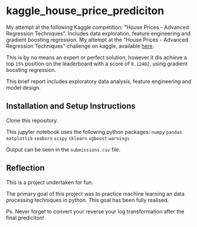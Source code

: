# kaggle_house_price_prediciton
My attempt at the following Kaggle competition: "House Prices - Advanced Regression Techniques". 
Includes data exploration, feature engineering and gradient boosting regression.
My attempt at the "House Prices - Advanced Regression Techniques" challenge on kaggle, available <a href="https://www.kaggle.com/c/house-prices-advanced-regression-techniques/overview" >here</a>.

This is by no means an expert or perfect solution, however it dis achieve a top `15%` position on the leaderboard with a score of `0.12402`, using gradient boosting regression.

This brief report includes exploratory data analysis, feature engineering and model design.

## Installation and Setup Instructions

Clone this repository.

This jupyter notebook uses the following python packages:
`numpy`
`pandas`
`matplotlib`
`seaborn`
`scipy`
`sklearn`
`xgboost`
`warnings`

Output can be seen in the `submissions.csv` file.

## Reflection

This is a project undertaken for fun.

The primary goal of this project was to practice machine learning an data processing techniques in python. This goal has been fully realised.

Ps. Never forget to convert your reverse your log transformation after the final prediciton!
